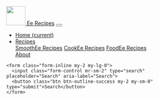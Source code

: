 


<head> 
<link rel="stylesheet" href="https://stackpath.bootstrapcdn.com/bootstrap/4.5.0/css/bootstrap.min.css" integrity="sha384-9aIt2nRpC12Uk9gS9baDl411NQApFmC26EwAOH8WgZl5MYYxFfc+NcPb1dKGj7Sk" crossorigin="anonymous">



<nav class="navbar navbar-expand-lg navbar-light bg-danger">
  <a class="navbar-brand" href="file:///media/pi/15EB-2E5B/ee.2.html">
    <img src="download.png" width="50" height="50" alt="" loading="lazy">
  </a>
  <a class="navbar-brand" href="file:///media/pi/15EB-2E5B/ee.2.html"> Ee Recipes</a>
  <button class="navbar-toggler" type="button" data-toggle="collapse" data-target="#navbarSupportedContent" aria-controls="navbarSupportedContent" aria-expanded="false" aria-label="Toggle navigation">
    <span class="navbar-toggler-icon"></span>
  </button>
  <div class="collapse navbar-collapse" id="navbarSupportedContent">
    <ul class="navbar-nav mr-auto">
      <li class="nav-item active">
        <a class="nav-link" href="file:///media/pi/15EB-2E5B/ee.2.html">Home <span class="sr-only">(current)</span></a>
      </li>

 <li class="nav-item dropdown">
        <a class="nav-link dropdown-toggle" href="#" id="navbarDropdown" role="button" data-toggle="dropdown" aria-haspopup="true" aria-expanded="false">
          Recipes
        </a>
        <div class="dropdown-menu" aria-labelledby="navbarDropdown">
          <a class="dropdown-item" href="file:///media/pi/15EB-2E5B/smoothee.3.html">SmoothEe Recipes</a>
          <a class="dropdown-item" href="file:///media/pi/15EB-2E5B/cookee.2.html">CookEe Recipes</a>
          <a class="dropdown-item" href="file:///media/pi/15EB-2E5B/Foodee.html">FoodEe Recipes</a>
          <div class="dropdown-divider"></div>
          <a class="dropdown-item" href="file:///media/pi/15EB-2E5B/about.html">About</a>
        </div> 
    </ul>

    <form class="form-inline my-2 my-lg-0">
      <input class="form-control mr-sm-2" type="search" placeholder="Search" aria-label="Search">
      <button class="btn btn-outline-success my-2 my-sm-0" type="submit">Search</button>
    </form>
  </div>
</nav>
<script src="https://code.jquery.com/jquery-3.5.1.slim.min.js" integrity="sha384-DfXdz2htPH0lsSSs5nCTpuj/zy4C+OGpamoFVy38MVBnE+IbbVYUew+OrCXaRkfj" crossorigin="anonymous"></script>
<script src="https://cdn.jsdelivr.net/npm/popper.js@1.16.0/dist/umd/popper.min.js" integrity="sha384-Q6E9RHvbIyZFJoft+2mJbHaEWldlvI9IOYy5n3zV9zzTtmI3UksdQRVvoxMfooAo" crossorigin="anonymous"></script>
<script src="https://stackpath.bootstrapcdn.com/bootstrap/4.5.0/js/bootstrap.min.js" integrity="sha384-OgVRvuATP1z7JjHLkuOU7Xw704+h835Lr+6QL9UvYjZE3Ipu6Tp75j7Bh/kR0JKI" crossorigin="anonymous"></script>








</head> 
